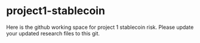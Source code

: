 # project1-stablecoin

Here is the github working space for project 1 stablecoin risk.
Please update your updated research files to this git.
